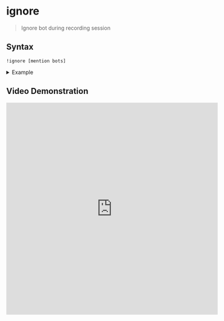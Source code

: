 # ignore
> Ignore bot during recording session

## Syntax
```
!ignore [mention bots]
```

<details>
  <summary>Example</summary>

  ```
  !save @bot1 @bot2
  ```
</details>

## Video Demonstration

<iframe width="560" height="560" src="https://www.youtube.com/embed/uSu73w8WHV0" frameborder="0" allow="accelerometer; autoplay; clipboard-write; encrypted-media; gyroscope; picture-in-picture" allowfullscreen></iframe>

